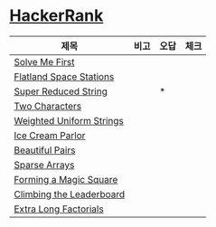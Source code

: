 # [HackerRank](https://www.hackerrank.com/dashboard)

|제목|비고|오답|체크|
|---|---|---|---|
|[Solve Me First](./log/Solve%20Me%20First.md)||||
|[Flatland Space Stations](./log/Flatland%20Space%20Stations.md)||||
|[Super Reduced String](./log/Super%20Reduced%20String.md)||\*||
|[Two Characters](./log/Two%20Characters.md)||||
|[Weighted Uniform Strings](./log/Weighted%20Uniform%20Strings.md)||||
|[Ice Cream Parlor](./log/Ice%20Cream%20Parlor.md)||||
|[Beautiful Pairs](./log/Beautiful%20Pairs.md)||||
|[Sparse Arrays](./log/Sparse%20Arrays.md)||||
|[Forming a Magic Square](./log/Forming%20a%20Magic%20Square.md)||||
|[Climbing the Leaderboard](./log/Climbing%20the%20Leaderboard.md)||||
|[Extra Long Factorials](./log/Extra%20Long%20Factorials.md)||||
